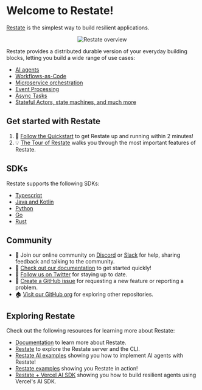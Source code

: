 # Welcome to Restate!

[Restate](https://restate.dev) is the simplest way to build resilient applications.

<p align="center">
  <picture>
    <source media="(prefers-color-scheme: dark)" srcset="https://restate.dev/blog/announcing-restate-1.0-restate-cloud-and-our-seed-funding-round/title_figure_hudf3f5cd4c2c091de8198c7c4b273b831_2636815_6620x0_resize_q75_h2_box_3.webp">
    <source media="(prefers-color-scheme: light)" srcset="https://restate.dev/blog/announcing-restate-1.0-restate-cloud-and-our-seed-funding-round/title_figure_hudf3f5cd4c2c091de8198c7c4b273b831_2636815_6620x0_resize_q75_h2_box_3.webp">
    <img alt="Restate overview" src="https://restate.dev/blog/announcing-restate-1.0-restate-cloud-and-our-seed-funding-round/title_figure_hudf3f5cd4c2c091de8198c7c4b273b831_2636815_6620x0_resize_q75_h2_box_3.webp">
  </picture>
</p>

Restate provides a distributed durable version of your everyday building blocks, letting you build a wide range of use cases:

* [AI agents](https://github.com/restatedev/ai-examples)
* [Workflows-as-Code](https://docs.restate.dev/use-cases/workflows)
* [Microservice orchestration](https://docs.restate.dev/use-cases/microservice-orchestration)
* [Event Processing](https://docs.restate.dev/use-cases/event-processing)
* [Async Tasks](https://docs.restate.dev/use-cases/async-tasks)
* [Stateful Actors, state machines, and much more](https://github.com/restatedev/examples)

## Get started with Restate

1. 🚀 [Follow the Quickstart](https://docs.restate.dev/get_started/quickstart) to get Restate up and running within 2 minutes!
1. 💡 [The Tour of Restate](https://docs.restate.dev/get_started/tour) walks you through the most important features of Restate.

## SDKs

Restate supports the following SDKs:

* [Typescript](https://github.com/restatedev/sdk-typescript)
* [Java and Kotlin](https://github.com/restatedev/sdk-java)
* [Python](https://github.com/restatedev/sdk-python)
* [Go](https://github.com/restatedev/sdk-go)
* [Rust](https://github.com/restatedev/sdk-rust)

## Community

* 🤗️ Join our online community on [Discord](https://discord.gg/skW3AZ6uGd) or [Slack](https://join.slack.com/t/restatecommunity/shared_invite/zt-2v9gl005c-WBpr167o5XJZI1l7HWKImA) for help, sharing feedback and talking to the community.
* 📖 [Check out our documentation](https://docs.restate.dev) to get started quickly!
* 📣 [Follow us on Twitter](https://x.com/restatedev) for staying up to date.
* 🙋 [Create a GitHub issue](https://github.com/restatedev/restate/issues) for requesting a new feature or reporting a problem.
* 🏠 [Visit our GitHub org](https://github.com/restatedev) for exploring other repositories.

## Exploring Restate

Check out the following resources for learning more about Restate:

* [Documentation](https://docs.restate.dev) to learn more about Restate.
* [Restate](https://github.com/restatedev/restate) to explore the Restate server and the CLI.
* [Restate AI examples](https://github.com/restatedev/ai-examples) showing you how to implement AI agents with Restate!
* [Restate examples](https://github.com/restatedev/examples) showing you Restate in action!
* [Restate + Vercel AI SDK](https://github.com/restatedev/vercel-ai) showing you how to build resilient agents using Vercel's AI SDK.
